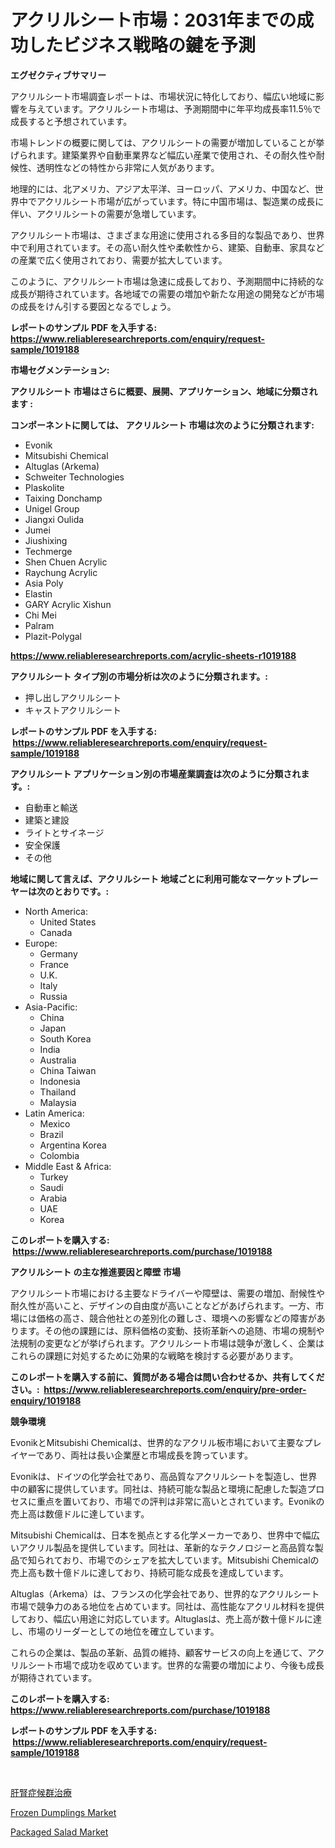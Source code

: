 <p><h1>アクリルシート市場：2031年までの成功したビジネス戦略の鍵を予測</h1></p><p><strong>エグゼクティブサマリー</strong></p>
<p><p>アクリルシート市場調査レポートは、市場状況に特化しており、幅広い地域に影響を与えています。アクリルシート市場は、予測期間中に年平均成長率11.5％で成長すると予想されています。</p><p>市場トレンドの概要に関しては、アクリルシートの需要が増加していることが挙げられます。建築業界や自動車業界など幅広い産業で使用され、その耐久性や耐候性、透明性などの特性から非常に人気があります。</p><p>地理的には、北アメリカ、アジア太平洋、ヨーロッパ、アメリカ、中国など、世界中でアクリルシート市場が広がっています。特に中国市場は、製造業の成長に伴い、アクリルシートの需要が急増しています。</p><p>アクリルシート市場は、さまざまな用途に使用される多目的な製品であり、世界中で利用されています。その高い耐久性や柔軟性から、建築、自動車、家具などの産業で広く使用されており、需要が拡大しています。</p><p>このように、アクリルシート市場は急速に成長しており、予測期間中に持続的な成長が期待されています。各地域での需要の増加や新たな用途の開発などが市場の成長をけん引する要因となるでしょう。</p></p>
<p><strong>レポートのサンプル PDF を入手する: <a href="https://www.reliableresearchreports.com/enquiry/request-sample/1019188">https://www.reliableresearchreports.com/enquiry/request-sample/1019188</a></strong></p>
<p><strong>市場セグメンテーション:</strong></p>
<p><strong> アクリルシート 市場はさらに概要、展開、アプリケーション、地域に分類されます :</strong></p>
<p><strong>コンポーネントに関しては、 アクリルシート 市場は次のように分類されます: &nbsp;</strong></p>
<p><ul><li>Evonik</li><li>Mitsubishi Chemical</li><li>Altuglas (Arkema)</li><li>Schweiter Technologies</li><li>Plaskolite</li><li>Taixing Donchamp</li><li>Unigel Group</li><li>Jiangxi Oulida</li><li>Jumei</li><li>Jiushixing</li><li>Techmerge</li><li>Shen Chuen Acrylic</li><li>Raychung Acrylic</li><li>Asia Poly</li><li>Elastin</li><li>GARY Acrylic Xishun</li><li>Chi Mei</li><li>Palram</li><li>Plazit-Polygal</li></ul></p>
<p><strong><a href="https://www.reliableresearchreports.com/acrylic-sheets-r1019188">https://www.reliableresearchreports.com/acrylic-sheets-r1019188</a></strong></p>
<p><strong> アクリルシート タイプ別の市場分析は次のように分類されます。:</strong></p>
<p><ul><li>押し出しアクリルシート</li><li>キャストアクリルシート</li></ul></p>
<p><strong>レポートのサンプル PDF を入手する: &nbsp;<a href="https://www.reliableresearchreports.com/enquiry/request-sample/1019188">https://www.reliableresearchreports.com/enquiry/request-sample/1019188</a></strong></p>
<p><strong> アクリルシート アプリケーション別の市場産業調査は次のように分類されます。:</strong></p>
<p><ul><li>自動車と輸送</li><li>建築と建設</li><li>ライトとサイネージ</li><li>安全保護</li><li>その他</li></ul></p>
<p><strong>地域に関して言えば、アクリルシート 地域ごとに利用可能なマーケットプレーヤーは次のとおりです。:</strong></p>
<p><ul>
    <li>
        North America:
        <ul>
            <li>United States</li>
            <li>Canada</li>
        </ul>
    </li>
    <li>
        Europe:
        <ul>
            <li>Germany</li>
            <li>France</li>
            <li>U.K.</li>
            <li>Italy</li>
            <li>Russia</li>
        </ul>
    </li>
    <li>
        Asia-Pacific:
        <ul>
            <li>China</li>
            <li>Japan</li>
            <li>South Korea</li>
            <li>India</li>
            <li>Australia</li>
            <li>China Taiwan</li>
            <li>Indonesia</li>
            <li>Thailand</li>
            <li>Malaysia</li>
        </ul>
    </li>
    <li>
        Latin America:
        <ul>
            <li>Mexico</li>
            <li>Brazil</li>
            <li>Argentina Korea</li>
            <li>Colombia</li>
        </ul>
    </li>
    <li>
        Middle East & Africa:
        <ul>
            <li>Turkey</li>
            <li>Saudi</li>
            <li>Arabia</li>
            <li>UAE</li>
            <li>Korea</li>
        </ul>
    </li>
    </ul></p>
<p><strong>このレポートを購入する: &nbsp;<a href="https://www.reliableresearchreports.com/purchase/1019188">https://www.reliableresearchreports.com/purchase/1019188</a></strong></p>
<p><strong>アクリルシート の主な推進要因と障壁 市場</strong></p>
<p><p>アクリルシート市場における主要なドライバーや障壁は、需要の増加、耐候性や耐久性が高いこと、デザインの自由度が高いことなどがあげられます。一方、市場には価格の高さ、競合他社との差別化の難しさ、環境への影響などの障害があります。その他の課題には、原料価格の変動、技術革新への追随、市場の規制や法規制の変更などが挙げられます。アクリルシート市場は競争が激しく、企業はこれらの課題に対処するために効果的な戦略を検討する必要があります。</p></p>
<p><strong>このレポートを購入する前に、質問がある場合は問い合わせるか、共有してください。:&nbsp; <a href="https://www.reliableresearchreports.com/enquiry/pre-order-enquiry/1019188">https://www.reliableresearchreports.com/enquiry/pre-order-enquiry/1019188</a></strong></p>
<p><strong>競争環境</strong></p>
<p><p>EvonikとMitsubishi Chemicalは、世界的なアクリル板市場において主要なプレイヤーであり、両社は長い企業歴と市場成長を誇っています。</p><p>Evonikは、ドイツの化学会社であり、高品質なアクリルシートを製造し、世界中の顧客に提供しています。同社は、持続可能な製品と環境に配慮した製造プロセスに重点を置いており、市場での評判は非常に高いとされています。Evonikの売上高は数億ドルに達しています。</p><p>Mitsubishi Chemicalは、日本を拠点とする化学メーカーであり、世界中で幅広いアクリル製品を提供しています。同社は、革新的なテクノロジーと高品質な製品で知られており、市場でのシェアを拡大しています。Mitsubishi Chemicalの売上高も数十億ドルに達しており、持続可能な成長を達成しています。</p><p>Altuglas（Arkema）は、フランスの化学会社であり、世界的なアクリルシート市場で競争力のある地位を占めています。同社は、高性能なアクリル材料を提供しており、幅広い用途に対応しています。Altuglasは、売上高が数十億ドルに達し、市場のリーダーとしての地位を確立しています。</p><p>これらの企業は、製品の革新、品質の維持、顧客サービスの向上を通じて、アクリルシート市場で成功を収めています。世界的な需要の増加により、今後も成長が期待されています。</p></p>
<p><strong>このレポートを購入する: &nbsp; <a href="https://www.reliableresearchreports.com/purchase/1019188">https://www.reliableresearchreports.com/purchase/1019188</a></strong></p>
<p><strong>レポートのサンプル PDF を入手する: &nbsp;<a href="https://www.reliableresearchreports.com/enquiry/request-sample/1019188">https://www.reliableresearchreports.com/enquiry/request-sample/1019188</a></strong><strong></strong></p>
<p>&nbsp;</p>
<p><p><a href="https://medium.com/@larrycruz525/%E8%82%9D%E8%85%8E%E7%97%87%E5%80%99%E7%BE%A4%E6%B2%BB%E7%99%82%E5%B8%82%E5%A0%B4%E8%A6%8F%E6%A8%A1%E3%81%A8%E5%B8%82%E5%A0%B4%E5%8B%95%E5%90%91-%E5%AE%8C%E5%85%A8%E3%81%AA%E7%94%A3%E6%A5%AD%E6%A6%82%E8%A6%81-2024%E5%B9%B4%E3%81%8B%E3%82%892031%E5%B9%B4-95bafefde3e3">肝腎症候群治療</a></p><p><a href="https://picayune-night-cbd.notion.site/Frozen-Dumplings-Market-Competitive-Analysis-Market-Trends-and-Forecast-to-2031-6d888d43795a4eb7b71f75d322e17518">Frozen Dumplings Market</a></p><p><a href="https://valiant-lunge-8fe.notion.site/Analyzing-Packaged-Salad-Market-Global-Industry-Perspective-and-Forecast-2024-to-2031-806859e58c294991bb90c4ee66595b1d">Packaged Salad Market</a></p></p>